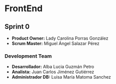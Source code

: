 # FrontEnd

## Sprint 0

- **Product Owner:** Lady Carolina Porras González
- **Scrum Master:** Miguel Ángel Salazar Pérez

### Development Team
- **Desarrollador:** Alba Lucia Guzmán Petro
- **Analista:** Juan Carlos Jiménez Gutiérrez
- **Administrador DB:** Luisa María Matoma Sanchez
